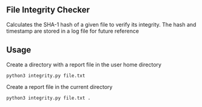 ## File Integrity Checker
Calculates the SHA-1 hash of a given file to verify its integrity. The hash and timestamp are stored in a log file for future reference

## Usage
Create a directory with a report file in the user home directory

`python3 integrity.py file.txt`

Create a report file in the current directory

`python3 integrity.py file.txt .` 
